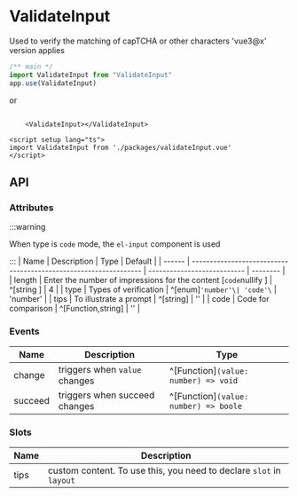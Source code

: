 # ValidateInput

Used to verify the matching of capTCHA or other characters
'vue3@x' version applies




```js  
/** main */
import ValidateInput from "ValidateInput"
app.use(ValidateInput)
```
or 
```code  Use it directly

    <ValidateInput></ValidateInput>
  
<script setup lang="ts">
import ValidateInput from './packages/validateInput.vue'
</script>

```


## API

### Attributes
:::warning

When type is `code` mode, the `el-input` component is used

:::
| Name   | Description                                                      | Type                        | Default  |
| ------ | ---------------------------------------------------------------- | --------------------------- | -------- |
| length | Enter the number of impressions for the content [`code`nullify ] | ^[string ]                  | 4        |
| type   | Types of verification                                            | ^[enum]`'number'\| 'code'\` | 'number' |
| tips   | To illustrate a prompt                                           | ^[string]                   | ''       |
| code   | Code for comparison                                              | ^[Function,string]          | ''       |

### Events

| Name    | Description                   | Type                                  |
| ------- | ----------------------------- | ------------------------------------- |
| change  | triggers when `value` changes | ^[Function]`(value: number) => void`  |
| succeed | triggers when succeed changes | ^[Function]`(value: number) => boole` |



### Slots

| Name | Description                                                         |
| ---- | ------------------------------------------------------------------- |
| tips | custom content. To use this, you need to declare `slot` in `layout` |
